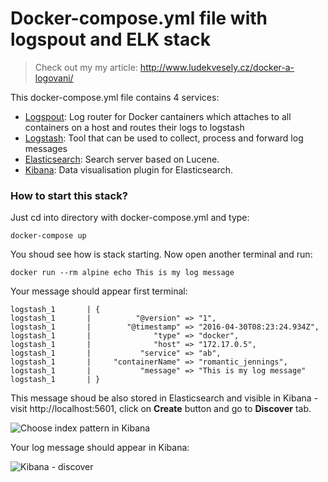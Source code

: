 # Docker-compose.yml file with logspout and ELK stack

> Check out my my article: http://www.ludekvesely.cz/docker-a-logovani/

This docker-compose.yml file contains 4 services:

- [Logspout](https://hub.docker.com/r/gliderlabs/logspout/): Log router for Docker cantainers which attaches to all containers on a host and routes their logs to logstash
- [Logstash](https://hub.docker.com/_/logstash/): Tool that can be used to collect, process and forward log messages
- [Elasticsearch](https://hub.docker.com/_/elasticsearch/): Search server based on Lucene.
- [Kibana](https://hub.docker.com/_/kibana/): Data visualisation plugin for Elasticsearch.

### How to start this stack?

Just cd into directory with docker-compose.yml and type:

```
docker-compose up
```

You shoud see how is stack starting. Now open another terminal and run:

```
docker run --rm alpine echo This is my log message
```

Your message should appear first terminal:

```
logstash_1       | {
logstash_1       |          "@version" => "1",
logstash_1       |        "@timestamp" => "2016-04-30T08:23:24.934Z",
logstash_1       |              "type" => "docker",
logstash_1       |              "host" => "172.17.0.5",
logstash_1       |           "service" => "ab",
logstash_1       |     "containerName" => "romantic_jennings",
logstash_1       |           "message" => "This is my log message"
logstash_1       | }
```

This message shoud be also stored in Elasticsearch and visible in Kibana - visit http://localhost:5601, click on **Create** button and go to **Discover** tab.

![Choose index pattern in Kibana](http://www.ludekvesely.cz/content/images/2016/04/kibana-start-pattern.png)

Your log message should appear in Kibana:

![Kibana - discover](http://www.ludekvesely.cz/content/images/2016/04/kibana-discover.png)
